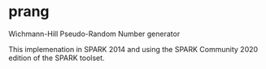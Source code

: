 # prang
Wichmann-Hill Pseudo-Random Number generator

This implemenation in SPARK 2014 and using the SPARK Community 2020 edition of the SPARK toolset.
